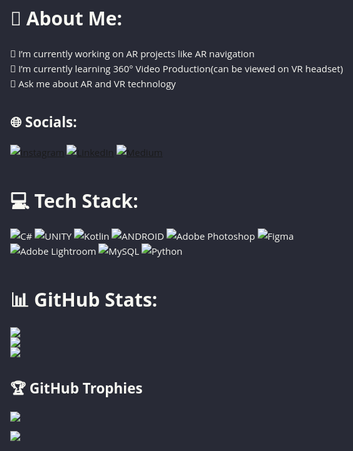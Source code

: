 <style>
:root{--dracula-background:#282a36;--dracula-current-line:#44475a;--dracula-foreground:#f8f8f2;--dracula-comment:#6272a4;--dracula-cyan:#8be9fd;--dracula-green:#50fa7b;--dracula-orange:#ffb86c;--dracula-pink:#ff79c6;--dracula-purple:#bd93f9;--dracula-red:#f55;--dracula-yellow:#f1fa8c;--dracula-foreground-fade:hsla(60,30%,96%,.5);--dracula-background-dark:#202227;--background-primary:#282a36;--background-primary-alt:#44475a;--background-secondary:#282a36;--background-secondary-alt:#1a1e24;--text-normal:#f8f8f2;--text-title-h1:#bd93f9;--text-title-h2:#bd93f8;--text-title-h3:#bd93f7;--text-title-h4:#bd93f6;--text-title-h5:#bd93f5;--text-title-h6:#bd93f4;--text-link:#8be9fd;--markup-code:#ffb86c;--text-tag:#50fa7b;--text-a:#ff79c6;--text-a-hover:#ff79c0;--text-mark:#f1fa8c;--interactive-accent:#f1fa8c;--interactive-accent-rgb:#f1fa8c;--blockquote-border:#b294bb;--table-border-color:var(--dracula-foreground);--table-thead-color:var(--dracula-current-line);--table-bg-color:var(--dracula-background);--table-bg-darker-color:var(--dracula-background-dark)}.navbar{background:var(--dracula-background)}.navbar-default{border-color:var(--dracula-background);box-shadow:0 5px 10px 0 rgba(0,0,0,.15)}.navbar-default .navbar-brand{color:var(--text-color1)}.navbar-default .navbar-brand:hover{color:var(--dracula-purple)}.navbar-default .navbar-nav>li>a{color:var(--text-color1)}.navbar-default .navbar-nav>li>a:hover{color:var(--dracula-purple)}.ui-toc-dropdown .nav>li>a{color:#a9a28f}.ui-toc-dropdown .nav>li>a:hover{color:#f1fa8c}.community-button,.ui-infobar,.ui-toc-dropdown .nav>.active:focus>a,.ui-toc-dropdown .nav>.active:hover>a,.ui-toc-dropdown .nav>.active>a{color:#fff}.community-button:hover{background:var(--dracula-purple);color:var(--dracula-background)}.ui-comment-app .open-comments{background:var(--background-primary)}.dropdown-menu{background:var(--background-primary-alt)}.ui-notification .notification-menu-item:hover{background:var(--background-secondary)}.ui-content,body,html{background:var(--background-primary);color:var(--text-normal);font-family:Open Sans,Clear Sans,Helvetica Neue,Helvetica,Arial,sans-serif;font-size:15px;line-height:1.6}.btn-default{background:var(--dracula-background);color:#bcc2cd}.btn-default,.btn-default.active{border-color:var(--dracula-purple)}.btn-default.active{background:var(--dracula-purple);color:var(--dracula-background)}.btn-default.active:hover{background:#9174bf;border-color:var(--dracula-purple)}.btn-default:hover{background:#463f5d;border-color:var(--dracula-purple);color:#fff}.btn-primary{background:var(--dracula-cyan);color:#0a1e0f}.btn-primary:hover{background:#6eb1c2;color:#0a1e0f}.markdown-body h1,.markdown-body h2,.markdown-body h3,.markdown-body h4,.markdown-body h5,.markdown-body h6{border-bottom:none;padding-bottom:0}.markdown-body h1{color:var(--text-title-h1);font-size:28px;font-weight:500;font-weight:700}.markdown-body h2{color:var(--text-title-h2);font-size:26px;font-weight:500;font-weight:700}.markdown-body h3{color:var(--text-title-h3);font-size:23px;font-weight:500;font-weight:700}.markdown-body h4{color:var(--text-title-h4);font-size:20px;font-weight:500;font-weight:700}.markdown-body h5{color:var(--text-title-h5);font-size:18px;font-weight:500;font-weight:700}.markdown-body h6{color:var(--text-title-h6);font-size:16px;font-weight:500;font-weight:700}.markdown-body ol,.markdown-body ul{padding-left:30px}.markdown-body a,.markdown-body a:hover{color:var(--text-link)}.markdown-body blockquote{border-color:var(--blockquote-border)!important;color:var(--interactive-accent)!important;font-style:italic}.markdown-body blockquote p{display:inline}.markdown-body table{display:table;text-align:left}.markdown-body table thead tr{background-color:var(--table-thead-color)}.markdown-bodytable tr th{border-left:1px solid var(--table-border-color);border-right:1px solid var(--table-border-color);font-weight:700;margin:0;padding:6px 13px;text-align:left}.markdown-body table tbody tr{border-top:1px solid var(--table-border-color);margin:0;padding:0}.markdown-body table tbody tr:nth-child(2n){background-color:var(--table-bg-darker-color)}.markdown-body table tbody tr:nth-child(odd){background-color:var(--table-bg-color)}.markdown-body table tr td{border-left:1px solid var(--table-border-color);border-right:1px solid var(--table-border-color);margin:0;padding:6px 13px;text-align:left}.markdown-body table tr td:first-child,.markdown-body table tr th:first-child{border-left-width:0}.markdown-body table tr td:last-child,.markdown-body table tr th:last-child{border-right-width:0}.markdown-body code{background-color:var(--background-primary-alt);border:1px solid #525660;border-radius:4px;bottom:-.1px;color:var(--markup-code)!important}.markdown-body kbd{background:var(--bg-color5);border-color:var(--menu-divider-color);color:var(--text-color1);font-family:Lucida Console}.markdown-body pre code{display:block;line-height:normal}.markdown-body pre,.markdown-body pre code{background-color:var(--background-primary-alt);padding:5px}.markdown-body pre{border-radius:5px}.markdown-body strong{color:var(--markup-code);font-weight:700}.markdown-body em{color:var(--interactive-accent)}.markdown-body img{background-color:transparent}.markdown-body mark{background-color:var(--text-mark);border-radius:4px;color:var(--background-primary);margin:0 2px;padding:0 4px 1px}.markdown-body hr{background-color:var(--text-normal);border:0;height:1px}.markdown-body details{background-color:#383a59;border:0 solid #37352f;border-radius:1px;padding:5px 10px}.markdown-body summary{color:#f8f8f2;cursor:pointer;font-weight:700;padding:4px}:root{--background:#282a36;--comment:#6272a4;--foreground:#f8f8f2;--selection:#44475a;--cyan:#8be9fd;--green:#50fa7b;--orange:#ffb86c;--pink:#ff79c6;--purple:#bd93f9;--red:#f55;--yellow:#f1fa8c;--background-30:#282a3633;--comment-30:#6272a433;--foreground-30:#f8f8f233;--selection-30:#44475a33;--cyan-30:#8be9fd33;--green-30:#50fa7b33;--orange-30:#ffb86c33;--pink-30:#ff79c633;--purple-30:#bd93f933;--red-30:#ff555533;--yellow-30:#f1fa8c33;--background-40:#282a3666;--comment-40:#6272a466;--foreground-40:#f8f8f266;--selection-40:#44475a66;--cyan-40:#8be9fd66;--green-40:#50fa7b66;--orange-40:#ffb86c66;--pink-40:#ff79c666;--purple-40:#bd93f966;--red-40:#ff555566;--yellow-40:#f1fa8c66}pre::-webkit-scrollbar{width:14px}pre::-webkit-scrollbar-track{background-color:var(--comment);border-radius:0}pre::-webkit-scrollbar-thumb{background-color:var(--purple);border-radius:0}code[class*=language-] ::-moz-selection,code[class*=language-]::-moz-selection,pre[class*=language-] ::-moz-selection,pre[class*=language-]::-moz-selection{background-color:var(--selection);text-shadow:none}code[class*=language-] ::selection,code[class*=language-]::selection,pre[class*=language-] ::selection,pre[class*=language-]::selection{background-color:var(--selection);text-shadow:none}pre.line-numbers{counter-reset:linenumber;padding-left:3.8em;position:relative}pre.line-numbers>code{position:relative;white-space:inherit}.line-numbers .line-numbers-rows{border-right:1px solid #999;font-size:100%;left:-3.8em;letter-spacing:-1px;pointer-events:none;position:absolute;top:0;-webkit-user-select:none;-moz-user-select:none;-ms-user-select:none;user-select:none;width:3em}.line-numbers-rows>span{counter-increment:linenumber;display:block;pointer-events:none}.line-numbers-rows>span:before{color:#999;content:counter(linenumber);display:block;padding-right:.8em;text-align:right}div.code-toolbar{position:relative}div.code-toolbar>.toolbar{opacity:0;position:absolute;right:.2em;top:.3em;transition:opacity .3s ease-in-out}div.code-toolbar:hover>.toolbar{opacity:1}div.code-toolbar>.toolbar .toolbar-item{display:inline-block;padding-right:20px}div.code-toolbar>.toolbar a{cursor:pointer}div.code-toolbar>.toolbar button{background:none;border:0;color:inherit;font:inherit;line-height:normal;overflow:visible;padding:0;-webkit-user-select:none;-moz-user-select:none;-ms-user-select:none}div.code-toolbar>.toolbar a,div.code-toolbar>.toolbar button,div.code-toolbar>.toolbar span{background:var(--comment);border-radius:.5em;color:var(--foreground);font-size:.8em;padding:.5em}div.code-toolbar>.toolbar a:focus,div.code-toolbar>.toolbar a:hover,div.code-toolbar>.toolbar button:focus,div.code-toolbar>.toolbar button:hover,div.code-toolbar>.toolbar span:focus,div.code-toolbar>.toolbar span:hover{background-color:var(--green);color:inherit;text-decoration:none}@media print{code[class*=language-],pre[class*=language-]{text-shadow:none}}code[class*=language-],pre[class*=language-]{word-wrap:normal;background:var(--background);color:var(--foreground);font-family:PT Mono,Consolas,Monaco,Andale Mono,Ubuntu Mono,monospace;-webkit-hyphens:none;-ms-hyphens:none;hyphens:none;line-height:1.5;-moz-tab-size:4;-o-tab-size:4;tab-size:4;text-align:left;text-shadow:none;white-space:pre;word-break:normal;word-spacing:normal}pre[class*=language-]{border-radius:.5em;height:auto;margin:.5em 0;overflow:auto;padding:1em}:not(pre)>code[class*=language-],pre[class*=language-]{background:var(--background)}:not(pre)>code[class*=language-]{border-radius:.3em;padding:4px 7px;white-space:normal}.limit-300{height:300px!important;height:400px!important}.limit-500{height:500px!important}.limit-600{height:600px!important}.limit-700{height:700px!important}.limit-800{height:800px!important}.language-css{color:var(--purple)}.language-css .token,.token{color:var(--pink)}.token.script{color:var(--foreground)}.token.bold{font-weight:700}.token.italic{font-style:italic}.token.atrule,.token.attr-name,.token.attr-value{color:var(--green)}.language-css .token.atrule{color:var(--purple)}.language-html .token.attr-value,.language-markup .token.attr-value{color:var(--yellow)}.token.boolean{color:var(--purple)}.token.builtin,.token.class-name{color:var(--cyan)}.token.comment{color:var(--comment)}.token.constant{color:var(--purple)}.language-javascript .token.constant{color:var(--orange);font-style:italic}.token.entity{color:var(--pink)}.language-css .token.entity{color:var(--green)}.language-html .token.entity.named-entity{color:var(--purple)}.language-html .token.entity:not(.named-entity){color:var(--pink)}.language-markup .token.entity.named-entity{color:var(--purple)}.language-markup .token.entity:not(.named-entity){color:var(--pink)}.token.function{color:var(--green)}.language-css .token.function{color:var(--cyan)}.token.important,.token.keyword{color:var(--pink)}.token.prolog{color:var(--foreground)}.token.property{color:var(--orange)}.language-css .token.property{color:var(--cyan)}.token.punctuation{color:var(--pink)}.language-css .token.punctuation{color:var(--orange)}.language-html .token.punctuation,.language-markup .token.punctuation{color:var(--foreground)}.token.selector{color:var(--pink)}.language-css .token.selector{color:var(--green)}.token.regex{color:var(--red)}.language-css .token.rule:not(.atrule){color:var(--foreground)}.token.string{color:var(--yellow)}.token.tag{color:var(--pink)}.token.url{color:var(--cyan)}.language-css .token.url{color:var(--orange)}.token.variable{color:var(--comment)}.token.number{color:#bd93f9}.token.operator{color:#8be9fd}.token.char{color:#ff879d}.token.symbol{color:#ffb86c}.token.deleted,.token.namespace{color:#e2777a}.highlight-line{border-radius:4px;color:inherit;display:inline-block;padding:2px 10px;text-decoration:none}.highlight-line:empty:before{content:" "}.highlight-line:not(:last-child){min-width:100%}.highlight-line .highlight-line:not(:last-child){min-width:0}.highlight-line-isdir{background-color:var(--selection-30);color:var(--foreground)}.highlight-line-active{background-color:var(--comment-30)}.highlight-line-add{background-color:var(--green-30)}.highlight-line-remove{background-color:var(--red-30)}
</style>

# 💫 About Me:
🔭 I’m currently working on AR projects like AR navigation<br>🌱 I’m currently learning 360° Video Production(can be viewed on VR headset)<br>💬 Ask me about AR and VR technology


## 🌐 Socials:
[![Instagram](https://img.shields.io/badge/Instagram-%23E4405F.svg?logo=Instagram&logoColor=white)](https://instagram.com/pic.ed_shrey) [![LinkedIn](https://img.shields.io/badge/LinkedIn-%230077B5.svg?logo=linkedin&logoColor=white)](https://linkedin.com/in/shreykhetan1087) [![Medium](https://img.shields.io/badge/Medium-12100E?logo=medium&logoColor=white)](https://medium.com/@shreykhetan) 

# 💻 Tech Stack:
![C#](https://img.shields.io/badge/c%23-%23239120.svg?style=for-the-badge&logo=c-sharp&logoColor=white) ![UNITY](https://img.shields.io/badge/Unity-%2320232a.svg?style=for-the-badge&logo=unity&logoColor=white) ![Kotlin](https://img.shields.io/badge/kotlin-%230095D5.svg?style=for-the-badge&logo=kotlin&logoColor=white) ![ANDROID](https://img.shields.io/badge/android-%2320232a.svg?style=for-the-badge&logo=android&logoColor=%a4c639) ![Adobe Photoshop](https://img.shields.io/badge/adobephotoshop-%2331A8FF.svg?style=for-the-badge&logo=adobephotoshop&logoColor=white) 	![Figma](https://img.shields.io/badge/figma-%23F24E1E.svg?style=for-the-badge&logo=figma&logoColor=white) ![Adobe Lightroom](https://img.shields.io/badge/Adobe%20Lightroom-31A8FF.svg?style=for-the-badge&logo=Adobe%20Lightroom&logoColor=white) ![MySQL](https://img.shields.io/badge/mysql-%2300f.svg?style=for-the-badge&logo=mysql&logoColor=white) ![Python](https://img.shields.io/badge/python-3670A0?style=for-the-badge&logo=python&logoColor=ffdd54)
# 📊 GitHub Stats:
![](https://github-readme-stats.vercel.app/api?username=ANS1087&theme=radical&hide_border=false&include_all_commits=false&count_private=false)<br/>
![](https://github-readme-streak-stats.herokuapp.com/?user=ANS1087&theme=radical&hide_border=false)<br/>
![](https://github-readme-stats.vercel.app/api/top-langs/?username=ANS1087&theme=radical&hide_border=false&include_all_commits=false&count_private=false&layout=compact)

## 🏆 GitHub Trophies
![](https://github-profile-trophy.vercel.app/?username=ANS1087&theme=onedark&no-frame=false&no-bg=true&margin-w=4)

<!-- Proudly created with GPRM ( https://gprm.itsvg.in ) -->


[![](https://visitcount.itsvg.in/api?id=ANS1087&label=Profile%20Views&pretty=false)](https://visitcount.itsvg.in)
